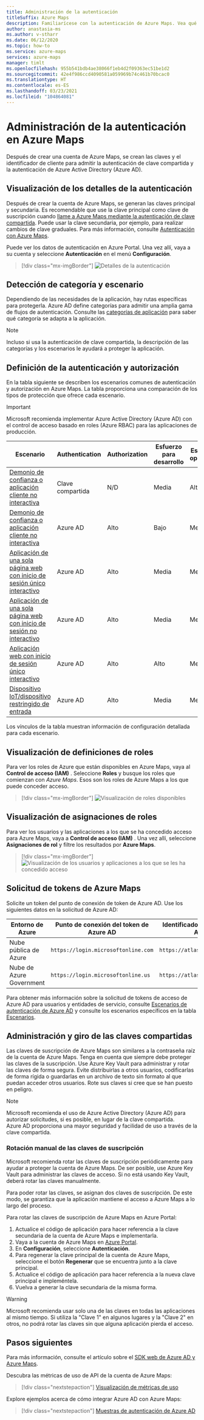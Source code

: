 ```yaml
---
title: Administración de la autenticación
titleSuffix: Azure Maps
description: Familiarícese con la autenticación de Azure Maps. Vea qué enfoque funciona mejor en cada escenario. Aprenda a usar el portal para ver la configuración de autenticación.
author: anastasia-ms
ms.author: v-stharr
ms.date: 06/12/2020
ms.topic: how-to
ms.service: azure-maps
services: azure-maps
manager: timlt
ms.openlocfilehash: 955b541bdb4ae38066f1eb4d2f09363ec51be1d2
ms.sourcegitcommit: 42e4f986ccd4090581a059969b74c461b70bcac0
ms.translationtype: HT
ms.contentlocale: es-ES
ms.lasthandoff: 03/23/2021
ms.locfileid: "104864081"
---
```

# <a name="manage-authentication-in-azure-maps"></a>Administración de la autenticación en Azure Maps

Después de crear una cuenta de Azure Maps, se crean las claves y el identificador de cliente para admitir la autenticación de clave compartida y la autenticación de Azure Active Directory (Azure AD).

## <a name="view-authentication-details"></a>Visualización de los detalles de la autenticación

Después de crear la cuenta de Azure Maps, se generan las claves principal y secundaria. Es recomendable que use la clave principal como clave de suscripción cuando [llame a Azure Maps mediante la autenticación de clave compartida](./azure-maps-authentication.md#shared-key-authentication). Puede usar la clave secundaria, por ejemplo, para realizar cambios de clave graduales. Para más información, consulte [Autenticación con Azure Maps](./azure-maps-authentication.md).

Puede ver los datos de autenticación en Azure Portal. Una vez allí, vaya a su cuenta y seleccione **Autenticación** en el menú **Configuración**.

> [!div class="mx-imgBorder"]
> ![Detalles de la autenticación](./media/how-to-manage-authentication/how-to-view-auth.png)

## <a name="discover-category-and-scenario"></a>Detección de categoría y escenario

Dependiendo de las necesidades de la aplicación, hay rutas específicas para protegerla. Azure AD define categorías para admitir una amplia gama de flujos de autenticación. Consulte las [categorías de aplicación](../active-directory/develop/authentication-flows-app-scenarios.md#application-categories) para saber qué categoría se adapta a la aplicación.

> [!NOTE]
> Incluso si usa la autenticación de clave compartida, la descripción de las categorías y los escenarios le ayudará a proteger la aplicación.

## <a name="determine-authentication-and-authorization"></a>Definición de la autenticación y autorización

En la tabla siguiente se describen los escenarios comunes de autenticación y autorización en Azure Maps. La tabla proporciona una comparación de los tipos de protección que ofrece cada escenario.

> [!IMPORTANT]
> Microsoft recomienda implementar Azure Active Directory (Azure AD) con el control de acceso basado en roles (Azure RBAC) para las aplicaciones de producción.

| Escenario                                                                                    | Authentication | Authorization | Esfuerzo para desarrollo | Esfuerzo operativo |
| ------------------------------------------------------------------------------------------- | -------------- | ------------- | ------------------ | ------------------ |
| [Demonio de confianza o aplicación cliente no interactiva](./how-to-secure-daemon-app.md)        | Clave compartida     | N/D           | Media             | Alto               |
| [Demonio de confianza o aplicación cliente no interactiva](./how-to-secure-daemon-app.md)        | Azure AD       | Alto          | Bajo                | Media             |
| [Aplicación de una sola página web con inicio de sesión único interactivo](./how-to-secure-spa-users.md) | Azure AD       | Alto          | Media             | Media             |
| [Aplicación de una sola página web con inicio de sesión no interactivo](./how-to-secure-spa-app.md)      | Azure AD       | Alto          | Media             | Media             |
| [Aplicación web con inicio de sesión único interactivo](./how-to-secure-webapp-users.md)          | Azure AD       | Alto          | Alto               | Media             |
| [Dispositivo IoT/dispositivo restringido de entrada](./how-to-secure-device-code.md)                     | Azure AD       | Alto          | Media             | Media             |

Los vínculos de la tabla muestran información de configuración detallada para cada escenario.

## <a name="view-role-definitions"></a>Visualización de definiciones de roles

Para ver los roles de Azure que están disponibles en Azure Maps, vaya al **Control de acceso (IAM)** . Seleccione **Roles** y busque los roles que comienzan con *Azure Maps*. Esos son los roles de Azure Maps a los que puede conceder acceso.

> [!div class="mx-imgBorder"]
> ![Visualización de roles disponibles](./media/how-to-manage-authentication/how-to-view-avail-roles.png)

## <a name="view-role-assignments"></a>Visualización de asignaciones de roles

Para ver los usuarios y las aplicaciones a los que se ha concedido acceso para Azure Maps, vaya a **Control de acceso (IAM)** . Una vez allí, seleccione **Asignaciones de rol** y filtre los resultados por **Azure Maps**.

> [!div class="mx-imgBorder"]
> ![Visualización de los usuarios y aplicaciones a los que se les ha concedido acceso](./media/how-to-manage-authentication/how-to-view-amrbac.png)

## <a name="request-tokens-for-azure-maps"></a>Solicitud de tokens de Azure Maps

Solicite un token del punto de conexión de token de Azure AD. Use los siguientes datos en la solicitud de Azure AD:

| Entorno de Azure      | Punto de conexión del token de Azure AD             | Identificador de recurso de Azure              |
| ---------------------- | ----------------------------------- | ------------------------------ |
| Nube pública de Azure     | `https://login.microsoftonline.com` | `https://atlas.microsoft.com/` |
| Nube de Azure Government | `https://login.microsoftonline.us`  | `https://atlas.microsoft.com/` |

Para obtener más información sobre la solicitud de tokens de acceso de Azure AD para usuarios y entidades de servicio, consulte [Escenarios de autenticación de Azure AD](../active-directory/develop/authentication-vs-authorization.md) y consulte los escenarios específicos en la tabla [Escenarios](./how-to-manage-authentication.md#determine-authentication-and-authorization).

## <a name="manage-and-rotate-shared-keys"></a>Administración y giro de las claves compartidas

Las claves de suscripción de Azure Maps son similares a la contraseña raíz de la cuenta de Azure Maps. Tenga en cuenta que siempre debe proteger las claves de la suscripción. Use Azure Key Vault para administrar y rotar las claves de forma segura. Evite distribuirlas a otros usuarios, codificarlas de forma rígida o guardarlas en un archivo de texto sin formato al que puedan acceder otros usuarios. Rote sus claves si cree que se han puesto en peligro.

> [!NOTE]
> Microsoft recomienda el uso de Azure Active Directory (Azure AD) para autorizar solicitudes, si es posible, en lugar de la clave compartida. Azure AD proporciona una mayor seguridad y facilidad de uso a través de la clave compartida.

### <a name="manually-rotate-subscription-keys"></a>Rotación manual de las claves de suscripción

Microsoft recomienda rotar las claves de suscripción periódicamente para ayudar a proteger la cuenta de Azure Maps. De ser posible, use Azure Key Vault para administrar las claves de acceso. Si no está usando Key Vault, deberá rotar las claves manualmente.

Para poder rotar las claves, se asignan dos claves de suscripción. De este modo, se garantiza que la aplicación mantiene el acceso a Azure Maps a lo largo del proceso.

Para rotar las claves de suscripción de Azure Maps en Azure Portal:

1. Actualice el código de aplicación para hacer referencia a la clave secundaria de la cuenta de Azure Maps e implementarla.
2. Vaya a la cuenta de Azure Maps en [Azure Portal](https://portal.azure.com/).
3. En **Configuración**, seleccione **Autenticación**.
4. Para regenerar la clave principal de la cuenta de Azure Maps, seleccione el botón **Regenerar** que se encuentra junto a la clave principal.
5. Actualice el código de aplicación para hacer referencia a la nueva clave principal e impleméntela.
6. Vuelva a generar la clave secundaria de la misma forma.

> [!WARNING]
> Microsoft recomienda usar solo una de las claves en todas las aplicaciones al mismo tiempo. Si utiliza la "Clave 1" en algunos lugares y la "Clave 2" en otros, no podrá rotar las claves sin que alguna aplicación pierda el acceso.

## <a name="next-steps"></a>Pasos siguientes

Para más información, consulte el artículo sobre el [SDK web de Azure AD y Azure Maps](./how-to-use-map-control.md).

Descubra las métricas de uso de API de la cuenta de Azure Maps:
> [!div class="nextstepaction"]
> [Visualización de métricas de uso](how-to-view-api-usage.md)

Explore ejemplos acerca de cómo integrar Azure AD con Azure Maps:

> [!div class="nextstepaction"]
> [Muestras de autenticación de Azure AD](https://github.com/Azure-Samples/Azure-Maps-AzureAD-Samples)